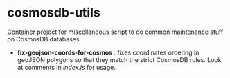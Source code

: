 # cosmosdb-utils

Container project for miscellaneous script to do common maintenance stuff on CosmosDB databases.

* __fix-geojson-coords-for-cosmos__ : fixes coordinates ordering in geoJSON polygons so that they match the strict CosmosDB rules. Look at comments in _index.js_ for usage.
